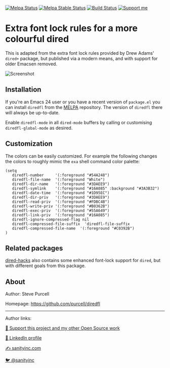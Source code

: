 [![Melpa Status](http://melpa.org/packages/diredfl-badge.svg)](http://melpa.org/#/diredfl)
[![Melpa Stable Status](http://stable.melpa.org/packages/diredfl-badge.svg)](http://stable.melpa.org/#/diredfl)
[![Build Status](https://github.com/purcell/diredfl/workflows/CI/badge.svg)](https://github.com/purcell/diredfl/actions)
<a href="https://www.patreon.com/sanityinc"><img alt="Support me" src="https://img.shields.io/badge/Support%20Me-%F0%9F%92%97-ff69b4.svg"></a>

# Extra font lock rules for a more colourful dired

This is adapted from the extra font lock rules provided by Drew Adams'
`dired+` package, but published via a modern means, and with support
for older Emacsen removed.

![Screenshot](screenshot.png)

## Installation

If you're an Emacs 24 user or you have a recent version of
`package.el` you can install `diredfl` from the
[MELPA](http://melpa.org) repository. The version of `diredfl` there
will always be up-to-date.

Enable `diredfl-mode` in all `dired-mode` buffers by calling or
customising `diredfl-global-mode` as desired.

## Customization

The colors can be easily customized. For example the following changes the colors to roughly mimic the `exa` shell command color palette:

```elisp
(setq
   diredfl-number     '(:foreground "#54A248")
   diredfl-file-name  '(:foreground "White")
   diredfl-dir-name   '(:foreground "#3DAEE9")
   diredfl-symlink    '(:foreground "#16A085" :background "#3A3B32")
   diredfl-date-time  '(:foreground "#1D95EC")
   diredfl-dir-priv   '(:foreground "#3DAEE9")
   diredfl-read-priv  '(:foreground "#FDBC4B")
   diredfl-write-priv '(:foreground "#B0362B")
   diredfl-exec-priv  '(:foreground "#55A649")
   diredfl-link-priv  '(:foreground "#16A085")
   diredfl-ignore-compressed-flag nil
   diredfl-compressed-file-suffix  'diredfl-file-suffix
   diredfl-compressed-file-name  '(:foreground "#C0392B")
)  
```

## Related packages

[dired-hacks](https://github.com/Fuco1/dired-hacks#dired-rainbow) also
contains some enhanced font-lock support for `dired`, but with
different goals from this package.

## About

Author: Steve Purcell <steve at sanityinc dot com>

Homepage: https://github.com/purcell/diredfl

<hr>

Author links:

[💝 Support this project and my other Open Source work](https://www.patreon.com/sanityinc)

[💼 LinkedIn profile](https://uk.linkedin.com/in/stevepurcell)

[✍ sanityinc.com](http://www.sanityinc.com/)

[🐦 @sanityinc](https://twitter.com/sanityinc)

